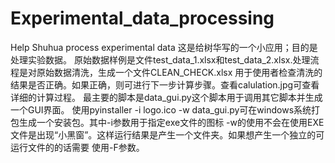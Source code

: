 # Experimental_data_processing
Help Shuhua process experimental data
这是给树华写的一个小应用；目的是处理实验数据。
原始数据样例是文件test_data_1.xlsx和test_data_2.xlsx.处理流程是对原始数据清洗，生成一个文件CLEAN_CHECK.xlsx
用于使用者检查清洗的结果是否正确。如果正确，则可进行下一步计算步骤。查看calulation.jpg可查看详细的计算过程。
最主要的脚本是data_gui.py这个脚本用于调用其它脚本并生成一个GUI界面。
使用pyinstaller -i logo.ico -w data_gui.py可在windows系统打包生成一个安装包。其中-i参数用于指定exe文件的图标
-w的使用不会在使用EXE文件是出现“小黑窗”。这样运行结果是产生一个文件夹。如果想产生一个独立的可运行文件的的话需要
使用-F参数。
